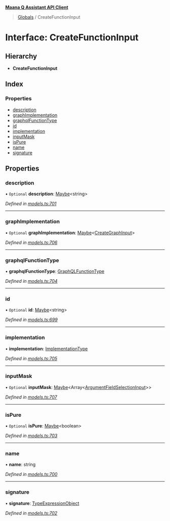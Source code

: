 **[Maana Q Assistant API Client](../README.md)**

> [Globals](../README.md) / CreateFunctionInput

# Interface: CreateFunctionInput

## Hierarchy

* **CreateFunctionInput**

## Index

### Properties

* [description](createfunctioninput.md#description)
* [graphImplementation](createfunctioninput.md#graphimplementation)
* [graphqlFunctionType](createfunctioninput.md#graphqlfunctiontype)
* [id](createfunctioninput.md#id)
* [implementation](createfunctioninput.md#implementation)
* [inputMask](createfunctioninput.md#inputmask)
* [isPure](createfunctioninput.md#ispure)
* [name](createfunctioninput.md#name)
* [signature](createfunctioninput.md#signature)

## Properties

### description

• `Optional` **description**: [Maybe](../README.md#maybe)\<string>

*Defined in [models.ts:701](https://github.com/maana-io/q-assistant-client/blob/1a0616f/src/models.ts#L701)*

___

### graphImplementation

• `Optional` **graphImplementation**: [Maybe](../README.md#maybe)\<[CreateGraphInput](creategraphinput.md)>

*Defined in [models.ts:706](https://github.com/maana-io/q-assistant-client/blob/1a0616f/src/models.ts#L706)*

___

### graphqlFunctionType

•  **graphqlFunctionType**: [GraphQLFunctionType](../enums/graphqlfunctiontype.md)

*Defined in [models.ts:704](https://github.com/maana-io/q-assistant-client/blob/1a0616f/src/models.ts#L704)*

___

### id

• `Optional` **id**: [Maybe](../README.md#maybe)\<string>

*Defined in [models.ts:699](https://github.com/maana-io/q-assistant-client/blob/1a0616f/src/models.ts#L699)*

___

### implementation

•  **implementation**: [ImplementationType](../enums/implementationtype.md)

*Defined in [models.ts:705](https://github.com/maana-io/q-assistant-client/blob/1a0616f/src/models.ts#L705)*

___

### inputMask

• `Optional` **inputMask**: [Maybe](../README.md#maybe)\<Array\<[ArgumentFieldSelectionInput](argumentfieldselectioninput.md)>>

*Defined in [models.ts:707](https://github.com/maana-io/q-assistant-client/blob/1a0616f/src/models.ts#L707)*

___

### isPure

• `Optional` **isPure**: [Maybe](../README.md#maybe)\<boolean>

*Defined in [models.ts:703](https://github.com/maana-io/q-assistant-client/blob/1a0616f/src/models.ts#L703)*

___

### name

•  **name**: string

*Defined in [models.ts:700](https://github.com/maana-io/q-assistant-client/blob/1a0616f/src/models.ts#L700)*

___

### signature

•  **signature**: [TypeExpressionObject](../README.md#typeexpressionobject)

*Defined in [models.ts:702](https://github.com/maana-io/q-assistant-client/blob/1a0616f/src/models.ts#L702)*
